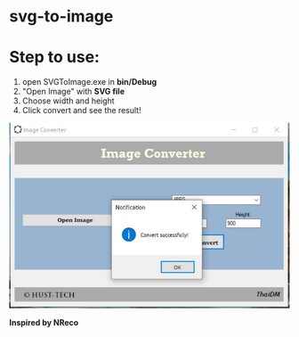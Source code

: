 # svg-to-image


# Step to use:

  1. open SVGToImage.exe in **bin/Debug**
  2. "Open Image" with **SVG file**
  3. Choose width and height 
  4. Click convert and see the result!
 
![demo](https://github.com/thaidmfinnick/svg-to-image/blob/main/demo.jpg)

**Inspired by NReco**
